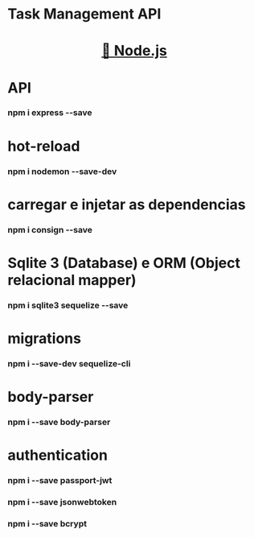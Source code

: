 # Task Management API

<h1 align="center">
    <a href="https://nodejs.org/en">🔗 Node.js</a>
</h1>

# API
### npm i express --save

# hot-reload
### npm i nodemon --save-dev

# carregar e injetar as dependencias 
### npm i consign --save

# Sqlite 3 (Database) e ORM (Object relacional mapper)
### npm i sqlite3 sequelize --save

# migrations
### npm i --save-dev sequelize-cli

# body-parser
### npm i --save body-parser

# authentication
### npm i --save passport-jwt
### npm i --save jsonwebtoken
### npm i --save bcrypt
